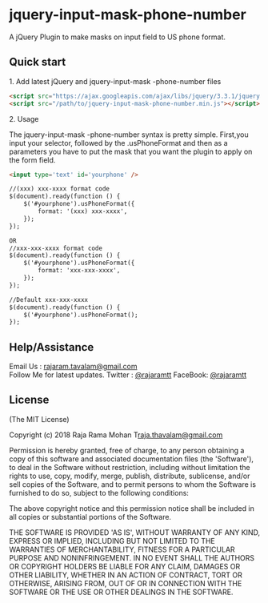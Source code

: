 # jquery-input-mask-phone-number

A jQuery Plugin to make masks on input field to US phone format.


## Quick start

1\.  Add latest jQuery and jquery-input-mask -phone-number files

```html
<script src="https://ajax.googleapis.com/ajax/libs/jquery/3.3.1/jquery.min.js"></script>
<script src="/path/to/jquery-input-mask-phone-number.min.js"></script>
```


2\.  Usage

The jquery-input-mask -phone-number syntax is pretty simple. 
First,you input your  selector, followed by the .usPhoneFormat and then as a parameters you have to put the mask that you want the plugin to apply on the form field.

```html
<input type='text' id='yourphone' />

//(xxx) xxx-xxxx format code
$(document).ready(function () {
    $('#yourphone').usPhoneFormat({
        format: '(xxx) xxx-xxxx',
    });   
});

OR
//xxx-xxx-xxxx format code
$(document).ready(function () {
    $('#yourphone').usPhoneFormat({
        format: 'xxx-xxx-xxxx',
    });   
});

//Default xxx-xxx-xxxx  
$(document).ready(function () {
    $('#yourphone').usPhoneFormat();   
});
```



## Help/Assistance

Email Us : rajaram.tavalam@gmail.com          
Follow Me for latest updates. 
Twitter : [@rajaramtt](//twitter.com/rajaramtt) 
FaceBook: [@rajaramtt](//fb.com/rajaramtt)

## License


(The MIT License)

Copyright (c) 2018 Raja Rama Mohan T<raja.thavalam@gmail.com>

Permission is hereby granted, free of charge, to any person obtaining
a copy of this software and associated documentation files (the
'Software'), to deal in the Software without restriction, including
without limitation the rights to use, copy, modify, merge, publish,
distribute, sublicense, and/or sell copies of the Software, and to
permit persons to whom the Software is furnished to do so, subject to
the following conditions:

The above copyright notice and this permission notice shall be
included in all copies or substantial portions of the Software.

THE SOFTWARE IS PROVIDED 'AS IS', WITHOUT WARRANTY OF ANY KIND,
EXPRESS OR IMPLIED, INCLUDING BUT NOT LIMITED TO THE WARRANTIES OF
MERCHANTABILITY, FITNESS FOR A PARTICULAR PURPOSE AND NONINFRINGEMENT.
IN NO EVENT SHALL THE AUTHORS OR COPYRIGHT HOLDERS BE LIABLE FOR ANY
CLAIM, DAMAGES OR OTHER LIABILITY, WHETHER IN AN ACTION OF CONTRACT,
TORT OR OTHERWISE, ARISING FROM, OUT OF OR IN CONNECTION WITH THE
SOFTWARE OR THE USE OR OTHER DEALINGS IN THE SOFTWARE.


